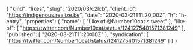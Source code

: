 {
  "kind": "likes",
  "slug": "2020/03/c2lcb",
  "client_id": "https://indigenous.realize.be",
  "date": "2020-03-21T11:20:00Z",
  "h": "h-entry",
  "properties": {
    "name": [
      "Like of @Number10cat's tweet"
    ],
    "like-of": [
      "https://twitter.com/Number10cat/status/1241275401571381249"
    ],
    "published": [
      "2020-03-21T11:20:00Z"
    ],
    "syndication": [
      "https://twitter.com/Number10cat/status/1241275401571381249"
    ]
  }
}
